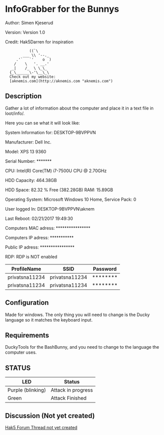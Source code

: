 # InfoGrabber for the Bunnys

Author: Simen Kjeserud

Version: Version 1.0

Credit: Hak5Darren for inspiration

               ((`\
            ___ \\ '--._
         .'`   `'    o  )
        /    \   '. __.'
       _|    /_  \ \_\_
      {_\______\-'\__\_\
	  Check out my website:
	  [aknemis.com](http://aknemis.com "aknemis.com") 

## Description

Gather a lot of information about the computer and place it in a text file in loot/info/.

Here you can se what it will look like:


System Information for:  DESKTOP-9BVPPVN

Manufacturer: Dell Inc.

Model: XPS 13 9360

Serial Number: *******

CPU: Intel(R) Core(TM) i7-7500U CPU @ 2.70GHz

HDD Capacity: 464.38GB

HDD Space: 82.32 % Free (382.28GB)
RAM: 15.89GB

Operating System: Microsoft Windows 10 Home, Service Pack: 0

User logged In: DESKTOP-9BVPPVN\aknem

Last Reboot: 02/21/2017 19:49:30

Computers MAC adress: ****************

Computers IP adress: ***********

Public IP adress: ****************

RDP: RDP is NOT enabled


| ProfileName      | SSID                                  | Password                              |
| ---------------- | ------------------------------------- | ------------------------------------- |
| privatsna11234   | privatsna11234                        | ********                              |
| privatsna11234   | privatsna11234                        | ********                              |



## Configuration

Made for windows. The only thing you will need to change is the Ducky language so it matches the keyboard input.

## Requirements

DuckyTools for the BashBunny, and you need to change to the language the computer uses.

## STATUS

| LED              | Status                                |
| ---------------- | ------------------------------------- |
| Purple (blinking)| Attack in progress                    |
| Green            | Attack Finished                       |



## Discussion (Not yet created)
[Hak5 Forum Thread not yet created](https://forums.hak5.org/index.php?/topic/ "Hak5 Forum Thread") 
